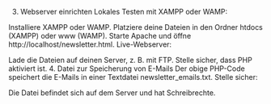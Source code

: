 3. Webserver einrichten
Lokales Testen mit XAMPP oder WAMP:

Installiere XAMPP oder WAMP.
Platziere deine Dateien in den Ordner htdocs (XAMPP) oder www (WAMP).
Starte Apache und öffne http://localhost/newsletter.html.
Live-Webserver:

Lade die Dateien auf deinen Server, z. B. mit FTP.
Stelle sicher, dass PHP aktiviert ist.
4. Datei zur Speicherung von E-Mails
Der obige PHP-Code speichert die E-Mails in einer Textdatei newsletter_emails.txt. Stelle sicher:

Die Datei befindet sich auf dem Server und hat Schreibrechte.
